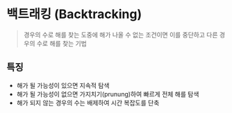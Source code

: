# 백트래킹 (Backtracking)

> 경우의 수로 해를 찾는 도중에 해가 나올 수 없는 조건이면 이를 중단하고 다른 경우의 수로 해를 찾는 기법

## 특징

- 해가 될 가능성이 있으면 지속적 탐색
- 해가 될 가능성이 없으면 가지치기(prunung)하여 빠르게 전체 해를 탐색
- 해가 되지 않는 경우의 수는 배제하여 시간 복잡도를 단축
